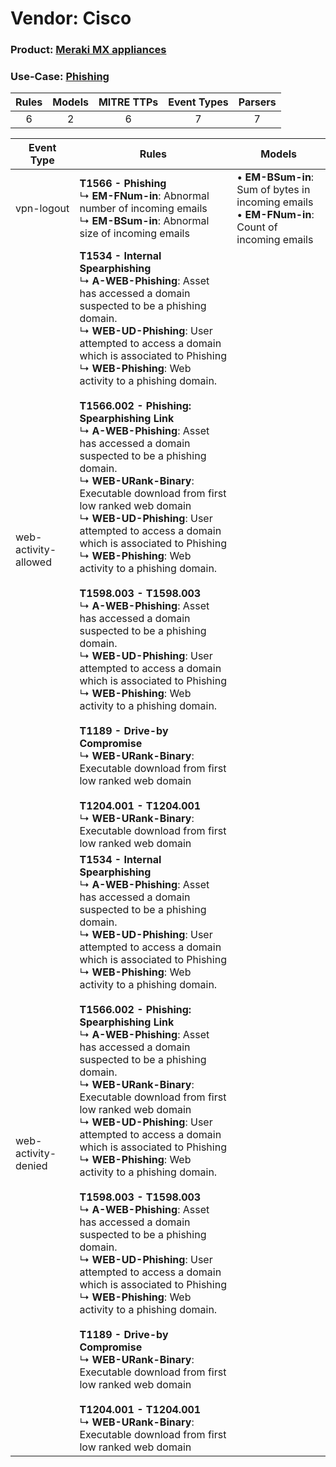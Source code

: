 Vendor: Cisco
=============
### Product: [Meraki MX appliances](../ds_cisco_meraki_mx_appliances.md)
### Use-Case: [Phishing](../../../../UseCases/uc_phishing.md)

| Rules | Models | MITRE TTPs | Event Types | Parsers |
|:-----:|:------:|:----------:|:-----------:|:-------:|
|   6   |   2    |     6      |      7      |    7    |

| Event Type    | Rules    | Models    |
| ---- | ---- | ---- |
| vpn-logout    | <b>T1566 - Phishing</b><br> ↳ <b>EM-FNum-in</b>: Abnormal number of incoming emails<br> ↳ <b>EM-BSum-in</b>: Abnormal size of incoming emails    |  • <b>EM-BSum-in</b>: Sum of bytes in incoming emails<br> • <b>EM-FNum-in</b>: Count of incoming emails |
| web-activity-allowed | <b>T1534 - Internal Spearphishing</b><br> ↳ <b>A-WEB-Phishing</b>: Asset has accessed a domain suspected to be a phishing domain.<br> ↳ <b>WEB-UD-Phishing</b>: User attempted to access a domain which is associated to Phishing<br> ↳ <b>WEB-Phishing</b>: Web activity to a phishing domain.<br><br><b>T1566.002 - Phishing: Spearphishing Link</b><br> ↳ <b>A-WEB-Phishing</b>: Asset has accessed a domain suspected to be a phishing domain.<br> ↳ <b>WEB-URank-Binary</b>: Executable download from first low ranked web domain<br> ↳ <b>WEB-UD-Phishing</b>: User attempted to access a domain which is associated to Phishing<br> ↳ <b>WEB-Phishing</b>: Web activity to a phishing domain.<br><br><b>T1598.003 - T1598.003</b><br> ↳ <b>A-WEB-Phishing</b>: Asset has accessed a domain suspected to be a phishing domain.<br> ↳ <b>WEB-UD-Phishing</b>: User attempted to access a domain which is associated to Phishing<br> ↳ <b>WEB-Phishing</b>: Web activity to a phishing domain.<br><br><b>T1189 - Drive-by Compromise</b><br> ↳ <b>WEB-URank-Binary</b>: Executable download from first low ranked web domain<br><br><b>T1204.001 - T1204.001</b><br> ↳ <b>WEB-URank-Binary</b>: Executable download from first low ranked web domain |    |
| web-activity-denied  | <b>T1534 - Internal Spearphishing</b><br> ↳ <b>A-WEB-Phishing</b>: Asset has accessed a domain suspected to be a phishing domain.<br> ↳ <b>WEB-UD-Phishing</b>: User attempted to access a domain which is associated to Phishing<br> ↳ <b>WEB-Phishing</b>: Web activity to a phishing domain.<br><br><b>T1566.002 - Phishing: Spearphishing Link</b><br> ↳ <b>A-WEB-Phishing</b>: Asset has accessed a domain suspected to be a phishing domain.<br> ↳ <b>WEB-URank-Binary</b>: Executable download from first low ranked web domain<br> ↳ <b>WEB-UD-Phishing</b>: User attempted to access a domain which is associated to Phishing<br> ↳ <b>WEB-Phishing</b>: Web activity to a phishing domain.<br><br><b>T1598.003 - T1598.003</b><br> ↳ <b>A-WEB-Phishing</b>: Asset has accessed a domain suspected to be a phishing domain.<br> ↳ <b>WEB-UD-Phishing</b>: User attempted to access a domain which is associated to Phishing<br> ↳ <b>WEB-Phishing</b>: Web activity to a phishing domain.<br><br><b>T1189 - Drive-by Compromise</b><br> ↳ <b>WEB-URank-Binary</b>: Executable download from first low ranked web domain<br><br><b>T1204.001 - T1204.001</b><br> ↳ <b>WEB-URank-Binary</b>: Executable download from first low ranked web domain |    |